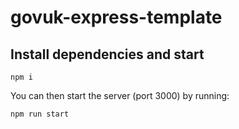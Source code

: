 # govuk-express-template

## Install dependencies and start

```
npm i
```

You can then start the server (port 3000) by running:

```
npm run start
```

